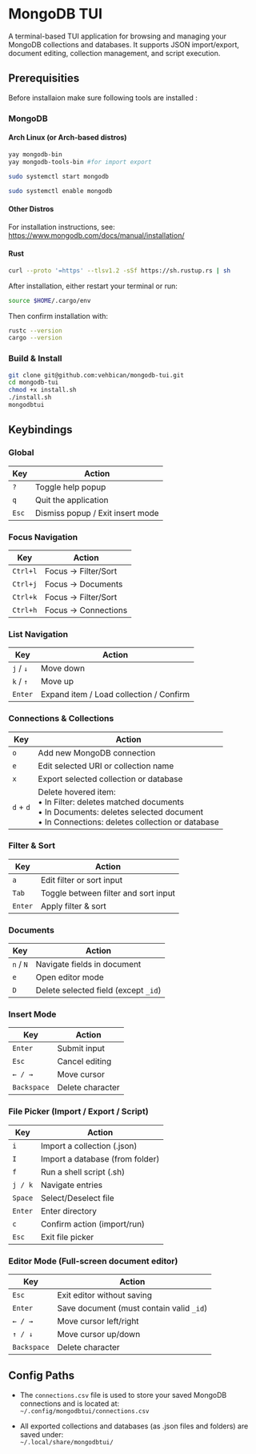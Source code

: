 # MongoDB TUI 

A terminal-based TUI application for browsing and managing your MongoDB collections and databases. It supports JSON import/export, document editing, collection management, and script execution.

## Prerequisities

Before installaion make sure following tools are installed : 

### MongoDB

#### Arch Linux (or Arch-based distros)
```sh
yay mongodb-bin
yay mongodb-tools-bin #for import export
```
```sh
sudo systemctl start mongodb
```
```sh
sudo systemctl enable mongodb
```
#### Other Distros
For installation instructions, see:
https://www.mongodb.com/docs/manual/installation/
#### Rust
```sh
curl --proto '=https' --tlsv1.2 -sSf https://sh.rustup.rs | sh
```
After installation, either restart your terminal or run:
```sh
source $HOME/.cargo/env
```
Then confirm installation with:
```sh
rustc --version
cargo --version
```

### Build & Install
```sh
git clone git@github.com:vehbican/mongodb-tui.git
cd mongodb-tui
chmod +x install.sh
./install.sh
mongodbtui
```
## Keybindings

### Global
| Key        | Action                                |
|------------|----------------------------------------|
| `?`        | Toggle help popup                      |
| `q`        | Quit the application                   |
| `Esc`      | Dismiss popup / Exit insert mode       |

### Focus Navigation
| Key            | Action                           |
|----------------|----------------------------------|
| `Ctrl+l`       | Focus → Filter/Sort              |
| `Ctrl+j`       | Focus → Documents                |
| `Ctrl+k`       | Focus → Filter/Sort              |
| `Ctrl+h`       | Focus → Connections              |

### List Navigation
| Key         | Action                                 |
|-------------|----------------------------------------|
| `j` / `↓`   | Move down                              |
| `k` / `↑`   | Move up                                |
| `Enter`     | Expand item / Load collection / Confirm |

### Connections & Collections
| Key     | Action                                                                 |
|---------|------------------------------------------------------------------------|
| `o`     | Add new MongoDB connection                                             |
| `e`     | Edit selected URI or collection name                                   |
| `x`     | Export selected collection or database                                 |
| `d` + `d` | Delete hovered item:<br>• In Filter: deletes matched documents<br>• In Documents: deletes selected document<br>• In Connections: deletes collection or database |

### Filter & Sort
| Key       | Action                               |
|-----------|--------------------------------------|
| `a`       | Edit filter or sort input            |
| `Tab`     | Toggle between filter and sort input |
| `Enter`   | Apply filter & sort                  |

### Documents
| Key       | Action                               |
|-----------|--------------------------------------|
| `n` / `N` | Navigate fields in document          |
| `e`       | Open editor mode                     |
| `D`       | Delete selected field (except `_id`) |

### Insert Mode
| Key         | Action               |
|-------------|----------------------|
| `Enter`     | Submit input         |
| `Esc`       | Cancel editing       |
| `← / →`     | Move cursor          |
| `Backspace` | Delete character     |

### File Picker (Import / Export / Script)
| Key       | Action                          |
|-----------|---------------------------------|
| `i`       | Import a collection (.json)     |
| `I`       | Import a database (from folder) |
| `f`       | Run a shell script (.sh)        |
| `j / k`   | Navigate entries                |
| `Space`   | Select/Deselect file            |
| `Enter`   | Enter directory                 |
| `c`       | Confirm action (import/run)     |
| `Esc`     | Exit file picker                |

### Editor Mode (Full-screen document editor)
| Key         | Action                                |
|--------------|---------------------------------------|
| `Esc`        | Exit editor without saving            |
| `Enter`      | Save document (must contain valid `_id`) |
| `← / →`      | Move cursor left/right                |
| `↑ / ↓`      | Move cursor up/down                   |
| `Backspace`  | Delete character                      |

## Config Paths

- The `connections.csv` file is used to store your saved MongoDB connections and is located at:  
  `~/.config/mongodbtui/connections.csv`

- All exported collections and databases (as .json files and folders) are saved under:  
  `~/.local/share/mongodbtui/`
